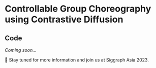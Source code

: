 # Controllable Group Choreography using Contrastive Diffusion

## Code
<i>Coming soon...</i>

🌟 Stay tuned for more information and join us at Siggraph Asia 2023.
